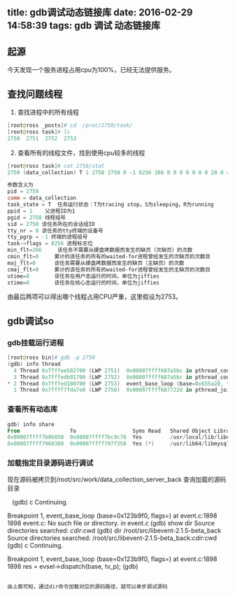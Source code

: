 title: gdb调试动态链接库
date: 2016-02-29 14:58:39
tags: gdb 调试 动态链接库
---

## 起源

今天发现一个服务进程占用cpu为100%，已经无法提供服务。

## 查找问题线程

1. 查找进程中的所有线程

``` powershell
[root@ross _posts]# cd  /proc/2750/task/
[root@ross task]# ls
2750  2751  2752  2753
```

<!-- more -->

2. 查看所有的线程文件，找到使用cpu较多的线程

``` powershell
[root@ross task]# cat 2750/stat
2750 (data_collection) T 1 2750 2750 0 -1 8256 266 0 0 0 0 0 0 0 20 0 4 0 2296438 259633152 469 18446744073709551615 4194304 4517477 140737488346640 140737488346160 140737329459757 0 0 16781312 2560 18446744071579695367 0 0 17 1 0 0 0 0 0

参数含义为
pid = 2750
comm = data_collection
task_state = T	任务运行状态：T为tracing stop，S为sleeping，R为running
ppid = 1 	父进程ID为1
pgid = 2750	线程组号
sid = 2750 该任务所在的会话组ID
tty_nr = 0 该任务的tty终端的设备号
tty_pgrp = -1 终端的进程组号
task->flags = 8256 进程标志位
min_flt=266     该任务不需要从硬盘拷数据而发生的缺页（次缺页）的次数
cmin_flt=0     累计的该任务的所有的waited-for进程曾经发生的次缺页的次数目
maj_flt=0      该任务需要从硬盘拷数据而发生的缺页（主缺页）的次数
cmaj_flt=0     累计的该任务的所有的waited-for进程曾经发生的主缺页的次数目
utime=0        该任务在用户态运行的时间，单位为jiffies
stime=0        该任务在核心态运行的时间，单位为jiffies
```
由最后两项可以得出哪个线程占用CPU严重，这里假设为2753。

## gdb调试so

### gdb挂载运行进程

``` powershell
[root@ross bin]# gdb -p 2750
(gdb) info thread
  4 Thread 0x7fffee502700 (LWP 2751)  0x00007ffff687a5bc in pthread_cond_wait@@GLIBC_2.3.2 () from /lib64/libpthread.so.0
  3 Thread 0x7fffedb01700 (LWP 2752)  0x00007ffff687a5bc in pthread_cond_wait@@GLIBC_2.3.2 () from /lib64/libpthread.so.0
* 2 Thread 0x7fffed100700 (LWP 2753)  event_base_loop (base=0x655a20, flags=<value optimized out>) at event.c:1878
  1 Thread 0x7ffff7fda7e0 (LWP 2750)  0x00007ffff687722d in pthread_join () from /lib64/libpthread.so.0
```

### 查看所有动态库

``` powershell
gdb) info share
From                To                  Syms Read   Shared Object Library
0x00007ffff7b9b850  0x00007ffff7bc9c78  Yes         /usr/local/lib/libevent-2.1.so.5
0x00007ffff7960380  0x00007ffff797f358  Yes (*)     /usr/lib64/libmysqlpp.so.3

```

### 加载指定目录源码进行调试

现在源码被拷贝到/root/src/work/data_collection_server_back
查询加载的源码目录

``` ```
(gdb) c
Continuing.

Breakpoint 1, event_base_loop (base=0x123b9f0, flags=<value optimized out>) at event.c:1898
1898	event.c: No such file or directory.
	in event.c
(gdb) show dir
Source directories searched: $cdir:$cwd
(gdb) dir /root/src/libevent-2.1.5-beta_back
Source directories searched: /root/src/libevent-2.1.5-beta_back:$cdir:$cwd
(gdb) c
Continuing.

Breakpoint 1, event_base_loop (base=0x123b9f0, flags=<value optimized out>) at event.c:1898
1898			res = evsel->dispatch(base, tv_p);
(gdb) 

```

由上面可知，通过dir命令加载对应的源码路径，就可以单步调试源码

